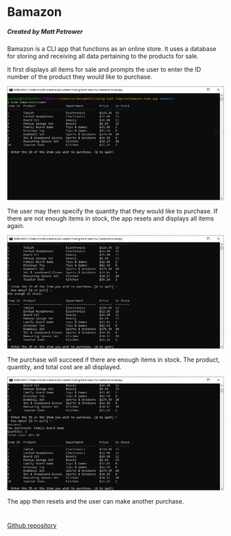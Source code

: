 # Bamazon
##### Created by Matt Petrower

Bamazon is a CLI app that functions as an online store. It uses a database for storing and receiving all data pertaining to the products for sale.

It first displays all items for sale and prompts the user to enter the ID number of the product they would like to purchase.

![Items for Sale](https://raw.githubusercontent.com/msp9612/bamazon-node-app/master/images/bamForSale.PNG "Items for Sale")

The user may then specify the quantity that they would like to purchase. If there are not enough items in stock, the app resets and displays all items again.

![Not Enough in Stock](https://raw.githubusercontent.com/msp9612/bamazon-node-app/master/images/bamNotEnough.PNG "Not Enough in Stock")

The purchase will succeed if there are enough items in stock. The product, quantity, and total cost are all displayed.

![Success](https://raw.githubusercontent.com/msp9612/bamazon-node-app/master/images/bamSuccess.PNG "Success")

The app then resets and the user can make another purchase.

# 

[Github repository](https://github.com/msp9612/LIRINodeApp)